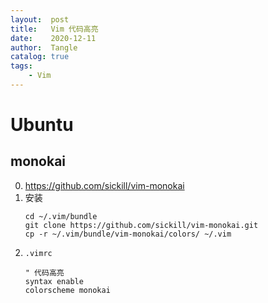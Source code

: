 ```yaml
---
layout:  post
title:   Vim 代码高亮
date:    2020-12-11
author:  Tangle
catalog: true
tags:
    - Vim
---
```


# Ubuntu

## monokai

0. <https://github.com/sickill/vim-monokai>
0. 安装
    ```
    cd ~/.vim/bundle
    git clone https://github.com/sickill/vim-monokai.git
    cp -r ~/.vim/bundle/vim-monokai/colors/ ~/.vim
    ```
0. `.vimrc`
    ```
    " 代码高亮
    syntax enable
    colorscheme monokai
    ```
